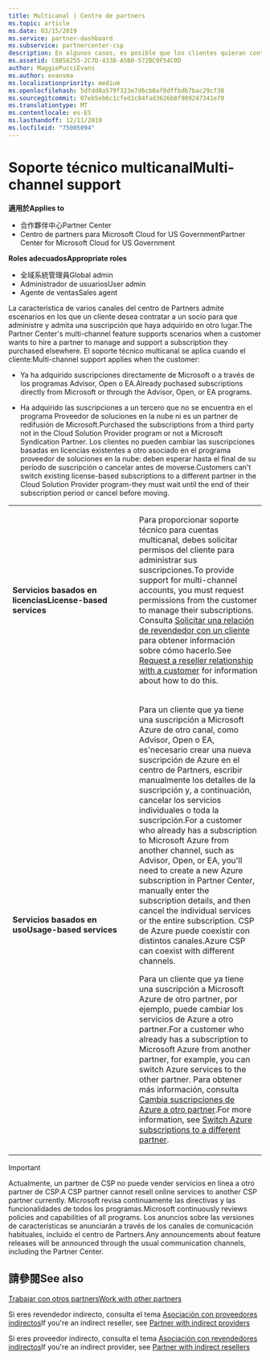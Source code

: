 ```yaml
---
title: Multicanal | Centro de partners
ms.topic: article
ms.date: 03/15/2019
ms.service: partner-dashboard
ms.subservice: partnercenter-csp
description: En algunos casos, es posible que los clientes quieran contratarte para ofrecer soporte técnico y aprovisionar una suscripción que compraron en otro lugar.
ms.assetid: C8B58255-2C7D-4338-A5B0-572BC0F54C0D
author: MaggiePucciEvans
ms.author: evansma
ms.localizationpriority: medium
ms.openlocfilehash: 5dfdd0a579f323e7d6cb0af0dffbdb7bac29cf38
ms.sourcegitcommit: 07eb5eb6c1cfed1c84fad3626b8f989247341e70
ms.translationtype: MT
ms.contentlocale: es-ES
ms.lasthandoff: 12/11/2019
ms.locfileid: "75005094"
---
```

# <a name="multi-channel-support"></a><span data-ttu-id="28d1e-103">Soporte técnico multicanal</span><span class="sxs-lookup"><span data-stu-id="28d1e-103">Multi-channel support</span></span>

<span data-ttu-id="28d1e-104">**適用於**</span><span class="sxs-lookup"><span data-stu-id="28d1e-104">**Applies to**</span></span>

-  <span data-ttu-id="28d1e-105">合作夥伴中心</span><span class="sxs-lookup"><span data-stu-id="28d1e-105">Partner Center</span></span>
-  <span data-ttu-id="28d1e-106">Centro de partners para Microsoft Cloud for US Government</span><span class="sxs-lookup"><span data-stu-id="28d1e-106">Partner Center for Microsoft Cloud for US Government</span></span>

<span data-ttu-id="28d1e-107">**Roles adecuados**</span><span class="sxs-lookup"><span data-stu-id="28d1e-107">**Appropriate roles**</span></span>
-   <span data-ttu-id="28d1e-108">全域系統管理員</span><span class="sxs-lookup"><span data-stu-id="28d1e-108">Global admin</span></span>
-   <span data-ttu-id="28d1e-109">Administrador de usuarios</span><span class="sxs-lookup"><span data-stu-id="28d1e-109">User admin</span></span>
-   <span data-ttu-id="28d1e-110">Agente de ventas</span><span class="sxs-lookup"><span data-stu-id="28d1e-110">Sales agent</span></span>

<span data-ttu-id="28d1e-111">La característica de varios canales del centro de Partners admite escenarios en los que un cliente desea contratar a un socio para que administre y admita una suscripción que haya adquirido en otro lugar.</span><span class="sxs-lookup"><span data-stu-id="28d1e-111">The Partner Center's multi-channel feature supports scenarios when a customer wants to hire a partner to manage and support a subscription they purchased elsewhere.</span></span> <span data-ttu-id="28d1e-112">El soporte técnico multicanal se aplica cuando el cliente:</span><span class="sxs-lookup"><span data-stu-id="28d1e-112">Multi-channel support applies when the customer:</span></span>

-   <span data-ttu-id="28d1e-113">Ya ha adquirido suscripciones directamente de Microsoft o a través de los programas Advisor, Open o EA.</span><span class="sxs-lookup"><span data-stu-id="28d1e-113">Already puchased subscriptions directly from Microsoft or through the Advisor, Open, or EA programs.</span></span>

-   <span data-ttu-id="28d1e-114">Ha adquirido las suscripciones a un tercero que no se encuentra en el programa Proveedor de soluciones en la nube ni es un partner de redifusión de Microsoft.</span><span class="sxs-lookup"><span data-stu-id="28d1e-114">Purchased the subscriptions from a third party not in the Cloud Solution Provider program or not a Microsoft Syndication Partner.</span></span> <span data-ttu-id="28d1e-115">Los clientes no pueden cambiar las suscripciones basadas en licencias existentes a otro asociado en el programa proveedor de soluciones en la nube: deben esperar hasta el final de su período de suscripción o cancelar antes de moverse.</span><span class="sxs-lookup"><span data-stu-id="28d1e-115">Customers can't switch existing license-based subscriptions to a different partner in the Cloud Solution Provider program-they must wait until the end of their subscription period or cancel before moving.</span></span>


<table>
<colgroup>
<col width="50%" />
<col width="50%" />
</colgroup>
<tbody>
<tr class="odd">
<td><p><span data-ttu-id="28d1e-116"><strong>Servicios basados en licencias</strong></span><span class="sxs-lookup"><span data-stu-id="28d1e-116"><strong>License-based services</strong></span></span></p></td>
<td><p><span data-ttu-id="28d1e-117">Para proporcionar soporte técnico para cuentas multicanal, debes solicitar permisos del cliente para administrar sus suscripciones.</span><span class="sxs-lookup"><span data-stu-id="28d1e-117">To provide support for multi-channel accounts, you must request permissions from the customer to manage their subscriptions.</span></span> <span data-ttu-id="28d1e-118">Consulta <a href="request-a-relationship-with-a-customer.md" data-raw-source="[Request a reseller relationship with a customer](request-a-relationship-with-a-customer.md)">Solicitar una relación de revendedor con un cliente</a> para obtener información sobre cómo hacerlo.</span><span class="sxs-lookup"><span data-stu-id="28d1e-118">See <a href="request-a-relationship-with-a-customer.md" data-raw-source="[Request a reseller relationship with a customer](request-a-relationship-with-a-customer.md)">Request a reseller relationship with a customer</a> for information about how to do this.</span></span></p></td>
</tr>
<tr class="even">
<td><p><span data-ttu-id="28d1e-119"><strong>Servicios basados en uso</strong></span><span class="sxs-lookup"><span data-stu-id="28d1e-119"><strong>Usage-based services</strong></span></span></p></td>
<td>
<p><span data-ttu-id="28d1e-120">Para un cliente que ya tiene una suscripción a Microsoft Azure de otro canal, como Advisor, Open o EA, es&#39;necesario crear una nueva suscripción de Azure en el centro de Partners, escribir manualmente los detalles de la suscripción y, a continuación, cancelar los servicios individuales o toda la suscripción.</span><span class="sxs-lookup"><span data-stu-id="28d1e-120">For a customer who already has a subscription to Microsoft Azure from another channel, such as Advisor, Open, or EA, you&#39;ll need to create a new Azure subscription in Partner Center, manually enter the subscription details, and then cancel the individual services or the entire subscription.</span></span> <span data-ttu-id="28d1e-121">CSP de Azure puede coexistir con distintos canales.</span><span class="sxs-lookup"><span data-stu-id="28d1e-121">Azure CSP can coexist with different channels.</span></span></p>
<p><span data-ttu-id="28d1e-122">Para un cliente que ya tiene una suscripción a Microsoft Azure de otro partner, por ejemplo, puede cambiar los servicios de Azure a otro partner.</span><span class="sxs-lookup"><span data-stu-id="28d1e-122">For a customer who already has a subscription to Microsoft Azure from another partner, for example, you can switch Azure services to the other partner.</span></span>  <span data-ttu-id="28d1e-123">Para obtener más información, consulta <a href="switch-azure-subscriptions-to-a-different-partner.md" data-raw-source="[Switch Azure subscriptions to a different partner](switch-azure-subscriptions-to-a-different-partner.md)">Cambia suscripciones de Azure a otro partner</a>.</span><span class="sxs-lookup"><span data-stu-id="28d1e-123">For more information, see <a href="switch-azure-subscriptions-to-a-different-partner.md" data-raw-source="[Switch Azure subscriptions to a different partner](switch-azure-subscriptions-to-a-different-partner.md)">Switch Azure subscriptions to a different partner</a>.</span></span></p>
</td>
</tr>
</tbody>
</table>

> [!IMPORTANT]  
> <span data-ttu-id="28d1e-124">Actualmente, un partner de CSP no puede vender servicios en línea a otro partner de CSP.</span><span class="sxs-lookup"><span data-stu-id="28d1e-124">A CSP partner cannot resell online services to another CSP partner currently.</span></span> <span data-ttu-id="28d1e-125">Microsoft revisa continuamente las directivas y las funcionalidades de todos los programas.</span><span class="sxs-lookup"><span data-stu-id="28d1e-125">Microsoft continuously reviews policies and capabilities of all programs.</span></span> <span data-ttu-id="28d1e-126">Los anuncios sobre las versiones de características se anunciarán a través de los canales de comunicación habituales, incluido el centro de Partners.</span><span class="sxs-lookup"><span data-stu-id="28d1e-126">Any announcements about feature releases will be announced through the usual communication channels, including the Partner Center.</span></span> 

## <a name="see-also"></a><span data-ttu-id="28d1e-127">請參閱</span><span class="sxs-lookup"><span data-stu-id="28d1e-127">See also</span></span>

[<span data-ttu-id="28d1e-128">Trabajar con otros partners</span><span class="sxs-lookup"><span data-stu-id="28d1e-128">Work with other partners</span></span>](work-with-other-partners.md)

<span data-ttu-id="28d1e-129">Si eres revendedor indirecto, consulta el tema [Asociación con proveedores indirectos](indirect-reseller-tasks-in-partner-center.md)</span><span class="sxs-lookup"><span data-stu-id="28d1e-129">If you're an indirect reseller, see [Partner with indirect providers](indirect-reseller-tasks-in-partner-center.md)</span></span>

<span data-ttu-id="28d1e-130">Si eres proveedor indirecto, consulta el tema [Asociación con revendedores indirectos](indirect-provider-tasks-in-partner-center.md)</span><span class="sxs-lookup"><span data-stu-id="28d1e-130">If you're an indirect provider, see [Partner with indirect resellers](indirect-provider-tasks-in-partner-center.md)</span></span> 

 

 



